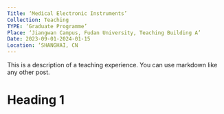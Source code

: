 ```yaml
---
Title: ‘Medical Electronic Instruments’
Collection: Teaching
TYPE: ‘Graduate Programme’
Place: ‘Jiangwan Campus, Fudan University, Teaching Building A’
Date: 2023-09-01-2024-01-15
Location: ‘SHANGHAI, CN 
---
```


This is a description of a teaching experience. You can use markdown like any other post.

Heading 1
======